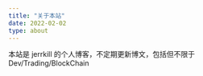 ```yaml
---
title: "关于本站"
date: 2022-02-02
type: about
---
```


本站是 jerrkill 的个人博客，不定期更新博文，包括但不限于 Dev/Trading/BlockChain

